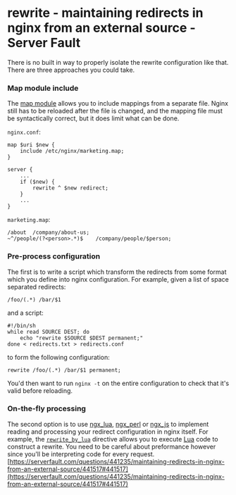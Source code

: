 # rewrite - maintaining redirects in nginx from an external source - Server Fault
There is no built in way to properly isolate the rewrite configuration like that. There are three approaches you could take.

### Map module include

The [map module](http://wiki.nginx.org/HttpMapModule) allows you to include mappings from a separate file. Nginx still has to be reloaded after the file is changed, and the mapping file must be syntactically correct, but it does limit what can be done.

`nginx.conf`:

```
map $uri $new {
    include /etc/nginx/marketing.map;
}

server {
    ...
    if ($new) {
        rewrite ^ $new redirect;
    }
    ...
}

```

`marketing.map`:

```
/about  /company/about-us;
~^/people/(?<person>.*)$    /company/people/$person;

```

### Pre-process configuration

The first is to write a script which transform the redirects from some format which you define into nginx configuration. For example, given a list of space separated redirects:

```
/foo/(.*) /bar/$1

```

and a script:

```null
#!/bin/sh
while read SOURCE DEST; do
    echo "rewrite $SOURCE $DEST permanent;"
done < redirects.txt > redirects.conf
```

to form the following configuration:

```
rewrite /foo/(.*) /bar/$1 permanent;

```

You'd then want to run `nginx -t` on the entire configuration to check that it's valid before reloading.

### On-the-fly processing

The second option is to use [ngx_lua](http://wiki.nginx.org/HttpLuaModule), [ngx_perl](http://wiki.nginx.org/HttpPerlModule) or [ngx_js](https://github.com/kung-fu-tzu/ngx_http_js_module#readme) to implement reading and processing your redirect configuration in nginx itself. For example, the [`rewrite_by_lua`](http://wiki.nginx.org/HttpLuaModule#rewrite_by_lua) directive allows you to execute [Lua](http://www.lua.org/) code to construct a rewrite. You need to be careful about preformance however since you'll be interpreting code for every request. 
 [https://serverfault.com/questions/441235/maintaining-redirects-in-nginx-from-an-external-source/441517#441517](https://serverfault.com/questions/441235/maintaining-redirects-in-nginx-from-an-external-source/441517#441517)
